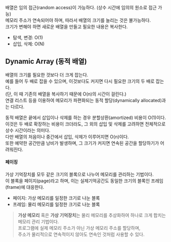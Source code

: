 배열은 임의 접근(random access)이 가능하다. (상수 시간에 임의의 원소로 접근 가능)  
메모리 주소가 연속되어야 하며, 따라서 배열의 크기를 늘리는 것은 불가능하다.  
크기가 변해야 하면 새로운 배열을 만들고 필요한 내용은 복사한다.
- 탐색, 변경: O(1)  
- 삽입, 삭제: O(N)

## Dynamic Array (동적 배열)
배열의 크기를 필요한 것보다 더 크게 잡는다.  
예를 들어 두 배로 잡을 수 있으며, 이것보다도 커지면 다시 필요한 크기의 두 배로 잡는다.  
(단, 이 때 기존의 배열을 복사하기 때문에 O(n)의 시간이 걸린다.)  
연결 리스트 등을 이용하여 메모리가 파편화되는 동적 할당(dynamically allocated)과는 다르다.  
  
동적 배열은 끝에서 삽입이나 삭제를 하는 경우 분할상환(amortized) 비용이 O(1)이다.  
이것은 두 배로 확장하는 비용이 크더라도, 그 외의 삽입 및 삭제를 고려하면 전체적으로 상수 시간이라는 의미다.  
다만 배열의 처음이나 중간에서 삽입, 삭제가 이루어지면 O(n)이다.  
또한 예약한 공간만큼 낭비가 발생하며, 그 크기가 커지면 연속된 공간을 할당하기가 어려워진다.
#### 페이징
가상 기억장치를 모두 같은 크기의 블록으로 나누어 메모리를 관리하는 기법이다.  
이 블록을 페이지(page)라고 하며, 이는 실제기억공간도 동일한 크기의 블록인 프레임(frame)에 대응한다.
- 페이지: 가상 메모리를 일정한 크기로 나눈 블록
- 프레임: 물리 메모리를 일정한 크기로 나눈 블록
> **가상 메모리** 혹은 **가상 기억장치**는 물리 메모리를 추상화하여 하나로 크게 합치는 메모리 관리 기법이다.  
> 프로그램에 실제 메모리 주소가 아닌 가상 메모리 주소를 할당하며,  
> 주소가 물리적으로 연속적이지 않아도 연속인 것처럼 사용할 수 있다.

